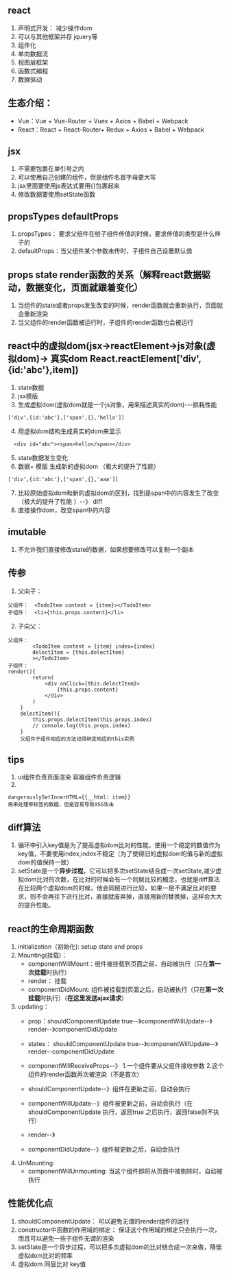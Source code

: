 ## react 
1. 声明式开发： 减少操作dom
2. 可以与其他框架并存  jquery等
3. 组件化
4. 单向数据流 
5. 视图层框架   
6. 函数式编程
7. 数据驱动
## 生态介绍：
- Vue：Vue + Vue-Router + Vuex + Axios + Babel + Webpack
- React：React + React-Router+ Redux + Axios + Babel + Webpack
## jsx
 1. 不需要包裹在单引号之内
 2. 可以使用自己创建的组件，但是组件名首字母要大写
 3. jsx里面要使用js表达式要用{}包裹起来
 4. 修改数据要使用setState函数
## propsTypes  defaultProps
1. propsTypes： 要求父组件在给子组件传值的时候，要求传值的类型是什么样子的
2. defaultProps：当父组件某个参数未传时，子组件自己设置默认值
## props state render函数的关系（解释react数据驱动，数据变化，页面就跟着变化）
1. 当组件的state或者props发生改变的时候，render函数就会重新执行，页面就会重新渲染
2. 当父组件的render函数被运行时，子组件的render函数也会被运行
## react中的虚拟dom(jsx->reactElement->js对象(虚拟dom)-> 真实dom React.reactElement['div',{id:'abc'},item])
1. state数据
2. jsx模版
3.  生成虚拟dom(虚拟dom就是一个js对象，用来描述真实的dom)---损耗性能
```
['div',{id:'abc'},['span',{},'hello']]
```

4. 用虚拟dom结构生成真实的dom来显示
```
  <div id="abc"><span>hello</span></div>
```
5. state数据发生变化
6. 数据+ 模版 生成新的虚拟dom （极大的提升了性能）
```
['div',{id:'abc'},['span',{},'aaa']]
```
7. 比较原始虚拟dom和新的虚拟dom的区别，找到是span中的内容发生了改变（极大的提升了性能 ）--》 diff
8. 直接操作dom，改变span中的内容
## imutable
 1. 不允许我们直接修改state的数据，如果想要修改可以复制一个副本
## 传参
1. 父向子： 
```
父组件：  <TodoItem content = {item}></TodoItem>
子组件：  <li>{this.props.content}</li>
```
2. 子向父：
```
父组件： 
        <TodoItem content = {item} index={index}
        delectItem = {this.delectItem}
        ></TodoItem>
子组件：
render(){
        return(
            <div onClick={this.delectItem}>
                {this.props.content}
            </div>
        )
    }
    delectItem(){
        this.props.delectItem(this.props.index)
        // console.log(this.props.index)
    }
    父组件子组件相应的方法记得绑定相应的this实例
```
## tips 
1. ui组件负责页面渲染  容器组件负责逻辑  
2. 
 ```
 dangerouslySetInnerHTML={{__html: item}} 
 用来处理带标签的数据，但是容易导致XSS攻击
 ``` 
 ## diff算法
 1. 循环中引入key值是为了提高虚拟dom比对的性能，使用一个稳定的数值作为key值，不要使用index,index不稳定（为了使得旧的虚拟dom的值与新的虚拟dom的值保持一致）
 2. setState是一个**异步过程**，它可以把多次setState结合成一次setState,减少虚拟dom比对的次数，在比对的时候会有一个同层比较的概念，也就是diff算法在比较两个虚拟dom的时候，他会同层进行比较，如果一层不满足比对的要求，则不会再往下进行比对，直接就废弃掉，直接用新的替换掉，这样会大大的提升性能。
 ## react的生命周期函数
 1. initialization（初始化): setup state and props
 2. Mounting(挂载)：
    - componentWillMount：组件被挂载到页面之前，自动被执行（只在**第一次挂载**时执行）
    - render： 挂载
    - componentDidMount: 组件被挂载到页面之后，自动被执行（只在**第一次挂载**时执行）（**在这里发送ajax请求**）
3. updating：
   - prop：shouldComponentUpdate  true--》componentWillUpdate--》render--》componentDidUpdate
   - states： shouldComponentUpdate  true--》componentWillUpdate--》render--componentDidUpdate


   - componentWillReceiveProps--》 1.一个组件要从父组件接收参数 2.这个组件的render函数再次被渲染（不是首次）
   - shouldComponentUpdate--》组件在更新之前，自动会执行
   - componentWillUpdate--》组件被更新之前，自动会执行（在shouldComponentUpdate 执行，返回true 之后执行，返回false则不执行）
   - render--》
   - componentDidUpdate--》组件被更新之后，自动会执行
4. UnMounting: 
   - componentWillUnmounting: 当这个组件即将从页面中被剔除时，自动被执行
## 性能优化点
1. shouldComponentUpdate： 可以避免无谓的render组件的运行
2. constructor中函数的作用域的绑定： 保证这个作用域的绑定只会执行一次，而且可以避免一些子组件无谓的渲染
3. setState是一个异步过程，可以把多次虚拟dom的比对结合成一次来做，降低虚拟dom比对的频率
4. 虚拟dom  同层比对 key值